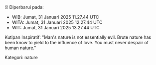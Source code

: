 ⏰ Diperbarui pada:
- WIB: Jumat, 31 Januari 2025 11.27.44 UTC
- WITA: Jumat, 31 Januari 2025 12.27.44 UTC
- WIT: Jumat, 31 Januari 2025 13.27.44 UTC

Kutipan Inspiratif:
"Man's nature is not essentially evil. Brute nature has been know to yield to the influence of love. You must never despair of human nature."


Kategori: nature


